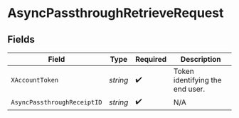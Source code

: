 # AsyncPassthroughRetrieveRequest


## Fields

| Field                           | Type                            | Required                        | Description                     |
| ------------------------------- | ------------------------------- | ------------------------------- | ------------------------------- |
| `XAccountToken`                 | *string*                        | :heavy_check_mark:              | Token identifying the end user. |
| `AsyncPassthroughReceiptID`     | *string*                        | :heavy_check_mark:              | N/A                             |